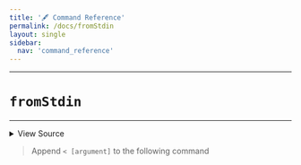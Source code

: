 ```yaml
---
title: '🖋️ Command Reference'
permalink: /docs/fromStdin
layout: single
sidebar:
  nav: 'command_reference'
---
```


---

# `fromStdin`

---



<details>
  <summary>View Source</summary>

{% highlight sh %}

local stdinSource="$1"
shift

local command="$1"
shift

!fn --shellpen-private writeDSL $command "$@"

# Chomp the newline and replace it with ' < "path"newline'
__SHELLPEN_SOURCES_TEXTS[$SHELLPEN_PEN_INDEX]="${__SHELLPEN_SOURCES_TEXTS[$SHELLPEN_PEN_INDEX]/%$NEWLINE/ < $stdinSource$NEWLINE}"
{% endhighlight %}

</details>



> Append `< [argument]` to the following command







